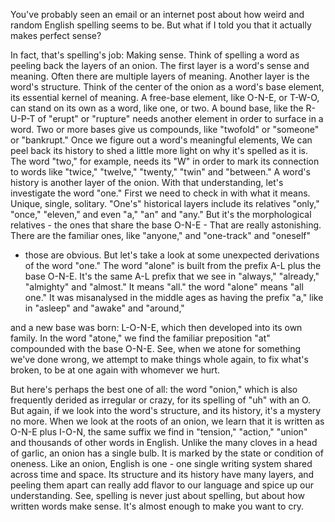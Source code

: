 
You&#39;ve probably seen
an email or an internet post
about how weird and random
English spelling seems to be.
But what if I told you that it
actually makes perfect sense?

In fact, that&#39;s spelling&#39;s job:
Making sense. Think of spelling a word
as peeling back the layers of an onion.
The first layer
is a word&#39;s sense and meaning.
Often there are multiple
layers of meaning.
Another layer is the word&#39;s structure.
Think of the center of the onion
as a word&#39;s base element,
its essential kernel of meaning.
A free-base element, like O-N-E,
or T-W-O,
can stand on its own as a word,
like one, or two.
A bound base, like the R-U-P-T
of &quot;erupt&quot; or &quot;rupture&quot;
needs another element in order
to surface in a word.
Two or more bases
give us compounds, like &quot;twofold&quot;
or &quot;someone&quot; or &quot;bankrupt.&quot;
Once we figure
out a word&#39;s meaningful elements,
We can peel back its history
to shed a little more light
on why it&#39;s spelled as it is.
The word &quot;two,&quot; for example,
needs its &quot;W&quot; in order
to mark its connection
to words like &quot;twice,&quot; &quot;twelve,&quot; &quot;twenty,&quot;
&quot;twin&quot; and &quot;between.&quot;
A word&#39;s history
is another layer of the onion.
With that understanding,
let&#39;s investigate the word &quot;one.&quot;
First we need to check
in with what it means.
Unique, single, solitary.
&quot;One&#39;s&quot; historical layers
include its relatives
&quot;only,&quot; &quot;once,&quot; &quot;eleven,&quot; and even &quot;a,&quot;
&quot;an&quot; and &quot;any.&quot;
But it&#39;s the morphological relatives -
the ones that share the base O-N-E -
That are really astonishing.
There are the familiar
ones, like &quot;anyone,&quot;
and &quot;one-track&quot; and &quot;oneself&quot;
- those are obvious.
But let&#39;s take a look
at some unexpected derivations
of the word &quot;one.&quot;
The word &quot;alone&quot; is built from the prefix
A-L plus the base O-N-E.
It&#39;s the same A-L prefix that we see
in &quot;always,&quot; &quot;already,&quot;
&quot;almighty&quot; and &quot;almost.&quot;
It means &quot;all.&quot;
the word &quot;alone&quot; means &quot;all one.&quot;
It was misanalysed in the middle ages
as having the prefix &quot;a,&quot; like in &quot;asleep&quot;
and &quot;awake&quot; and &quot;around,&quot;

and a new base was born: L-O-N-E,
which then developed into its own family.
In the word &quot;atone,&quot; we find
the familiar preposition &quot;at&quot;
compounded with the base O-N-E.
See, when we atone for something
we&#39;ve done wrong,
we attempt to make things whole again,
to fix what&#39;s broken, to be
at one again with whomever we hurt.

But here&#39;s perhaps the best one of all:
the word &quot;onion,&quot; which is also
frequently derided as irregular
or crazy, for its spelling
of &quot;uh&quot; with an O.
But again, if we look
into the word&#39;s structure,
and its history, it&#39;s a mystery no more.
When we look at the roots of an onion,
we learn that it is written
as O-N-E plus I-O-N,
the same suffix we find
in &quot;tension,&quot; &quot;action,&quot; &quot;union&quot;
and thousands of other words in English.
Unlike the many cloves
in a head of garlic,
an onion has a single bulb.
It is marked by the state
or condition of oneness.
Like an onion, English is one -
one single writing system
shared across time and space.
Its structure and its
history have many layers,
and peeling them apart can really
add flavor to our language
and spice up our understanding. See,
spelling is never just about spelling,
but about how written words make sense.
It&#39;s almost enough to make
you want to cry.
